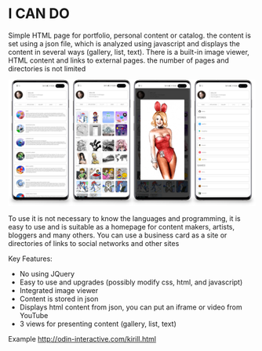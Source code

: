 # I CAN DO

Simple HTML page for portfolio, personal content or catalog. the content is set using a json file, which is analyzed using javascript and displays the content in several ways (gallery, list, text). There is a built-in image viewer, HTML content and links to external pages. the number of pages and directories is not limited 

![QR Master screens](screenshots.png)

To use it is not necessary to know the languages and programming, it is easy to use and is suitable as a homepage for content makers, artists, bloggers and many others.
You can use a business card as a site or directories of links to social networks and other sites

Key Features:
- No using JQuery
- Easy to use and upgrades (possibly modify css, html, and javascript)
- Integrated image viewer
- Content is stored in json
- Displays html content from json, you can put an iframe or video from YouTube
- 3 views for presenting content (gallery, list, text)

Example
http://odin-interactive.com/kirill.html

